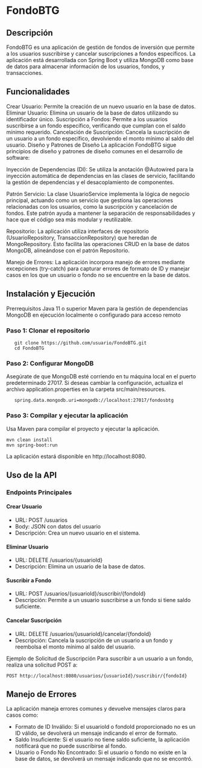 # FondoBTG

## Descripción
FondoBTG es una aplicación de gestión de fondos de inversión que permite a los usuarios suscribirse y cancelar suscripciones a fondos específicos. La aplicación está desarrollada con Spring Boot y utiliza MongoDB como base de datos para almacenar información de los usuarios, fondos, y transacciones.

## Funcionalidades
Crear Usuario: Permite la creación de un nuevo usuario en la base de datos.
Eliminar Usuario: Elimina un usuario de la base de datos utilizando su identificador único.
Suscripción a Fondos: Permite a los usuarios suscribirse a un fondo específico, verificando que cumplan con el saldo mínimo requerido.
Cancelación de Suscripción: Cancela la suscripción de un usuario a un fondo específico, devolviendo el monto mínimo al saldo del usuario.
Diseño y Patrones de Diseño
La aplicación FondoBTG sigue principios de diseño y patrones de diseño comunes en el desarrollo de software:

Inyección de Dependencias (DI): Se utiliza la anotación @Autowired para la inyección automática de dependencias en las clases de servicio, facilitando la gestión de dependencias y el desacoplamiento de componentes.

Patrón Servicio: La clase UsuarioService implementa la lógica de negocio principal, actuando como un servicio que gestiona las operaciones relacionadas con los usuarios, como la suscripción y cancelación de fondos. Este patrón ayuda a mantener la separación de responsabilidades y hace que el código sea más modular y reutilizable.

Repositorio: La aplicación utiliza interfaces de repositorio (UsuarioRepository, TransaccionRepository) que heredan de MongoRepository. Esto facilita las operaciones CRUD en la base de datos MongoDB, alineándose con el patrón Repositorio.

Manejo de Errores: La aplicación incorpora manejo de errores mediante excepciones (try-catch) para capturar errores de formato de ID y manejar casos en los que un usuario o fondo no se encuentre en la base de datos.

## Instalación y Ejecución
Prerrequisitos
Java 11 o superior
Maven para la gestión de dependencias
MongoDB en ejecución localmente o configurado para acceso remoto

### Paso 1: Clonar el repositorio
```
   git clone https://github.com/usuario/FondoBTG.git
   cd FondoBTG
```

### Paso 2: Configurar MongoDB
Asegúrate de que MongoDB esté corriendo en tu máquina local en el puerto predeterminado 27017. Si deseas cambiar la configuración, actualiza el archivo application.properties en la carpeta src/main/resources.
```
   spring.data.mongodb.uri=mongodb://localhost:27017/fondosbtg
```

### Paso 3: Compilar y ejecutar la aplicación
Usa Maven para compilar el proyecto y ejecutar la aplicación.
```
mvn clean install
mvn spring-boot:run
```

La aplicación estará disponible en http://localhost:8080.

## Uso de la API

### Endpoints Principales

#### Crear Usuario

- URL: POST /usuarios
- Body: JSON con datos del usuario
- Descripción: Crea un nuevo usuario en el sistema.

#### Eliminar Usuario

- URL: DELETE /usuarios/{usuarioId}
- Descripción: Elimina un usuario de la base de datos.

#### Suscribir a Fondo

- URL: POST /usuarios/{usuarioId}/suscribir/{fondoId}
- Descripción: Permite a un usuario suscribirse a un fondo si tiene saldo suficiente.

#### Cancelar Suscripción

- URL: DELETE /usuarios/{usuarioId}/cancelar/{fondoId}
- Descripción: Cancela la suscripción de un usuario a un fondo y reembolsa el monto mínimo al saldo del usuario.

Ejemplo de Solicitud de Suscripción
Para suscribir a un usuario a un fondo, realiza una solicitud POST a:
```
POST http://localhost:8080/usuarios/{usuarioId}/suscribir/{fondoId}
```

## Manejo de Errores
La aplicación maneja errores comunes y devuelve mensajes claros para casos como:

- Formato de ID Inválido: Si el usuarioId o fondoId proporcionado no es un ID válido, se devolverá un mensaje indicando el error de formato.
- Saldo Insuficiente: Si el usuario no tiene saldo suficiente, la aplicación notificará que no puede suscribirse al fondo.
- Usuario o Fondo No Encontrado: Si el usuario o fondo no existe en la base de datos, se devolverá un mensaje indicando que no se encontró.
